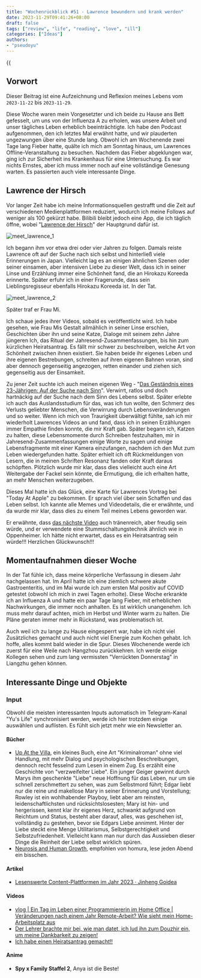 ```yaml
---
title: "Wochenrückblick #51 - Lawrence bewundern und krank werden"
date: 2023-11-29T09:41:26+08:00
draft: false
tags: ["review", "life", "reading", "love", "ill"]
categories: ["Ideas"]
authors:
- "pseudoyu"
---
```


{{<audio src="audios/tenderness.mp3" caption="'Tenderness - Mayday'" >}}

## Vorwort

Dieser Beitrag ist eine Aufzeichnung und Reflexion meines Lebens vom `2023-11-22` bis `2023-11-29`.

Diese Woche waren mein Vorgesetzter und ich beide zu Hause ans Bett gefesselt, um uns von der Influenza A zu erholen, was unsere Arbeit und unser tägliches Leben erheblich beeinträchtigte. Ich habe den Podcast aufgenommen, den ich letztes Mal erwähnt hatte, und wir plauderten ungezwungen über eine Stunde lang. Obwohl ich am Wochenende zwei Tage lang Fieber hatte, quälte ich mich am Sonntag hinaus, um Lawrences Offline-Veranstaltung zu besuchen. Nachdem das Fieber abgeklungen war, ging ich zur Sicherheit ins Krankenhaus für eine Untersuchung. Es war nichts Ernstes, aber ich muss immer noch auf eine vollständige Genesung warten. Es passierten auch viele interessante Dinge.

## Lawrence der Hirsch

Vor langer Zeit habe ich meine Informationsquellen gestrafft und die Zeit auf verschiedenen Medienplattformen reduziert, wodurch ich meine Follows auf weniger als 100 gekürzt habe. Bilibili bleibt jedoch eine App, die ich täglich öffne, wobei "[Lawrence der Hirsch](https://space.bilibili.com/37029661)" der Hauptgrund dafür ist.

![meet_lawrence_1](https://image.pseudoyu.com/images/meet_lawrence_1.jpg)

Ich begann ihm vor etwa drei oder vier Jahren zu folgen. Damals reiste Lawrence oft auf der Suche nach sich selbst und hinterließ viele Erinnerungen in Japan. Vielleicht lag es an einigen ähnlichen Szenen oder seiner einsamen, aber intensiven Liebe zu dieser Welt, dass ich in seiner Linse und Erzählung immer eine Schönheit fand, die an Hirokazu Koreeda erinnerte. Später erfuhr ich in einer Fragerunde, dass sein Lieblingsregisseur ebenfalls Hirokazu Koreeda ist. In der Tat.

![meet_lawrence_2](https://image.pseudoyu.com/images/meet_lawrence_2.jpg)

Später traf er Frau Mi.

Ich schaue jedes ihrer Videos, sobald es veröffentlicht wird. Ich habe gesehen, wie Frau Mis Gestalt allmählich in seiner Linse erschien, Geschichten über ihn und seine Katze, Dialoge mit seinem zehn Jahre jüngeren Ich, das Ritual der Jahresend-Zusammenfassungen, bis hin zum kürzlichen Heiratsantrag. Es fällt mir schwer zu beschreiben, welche Art von Schönheit zwischen ihnen existiert. Sie haben beide ihr eigenes Leben und ihre eigenen Bestrebungen, schreiten auf ihren eigenen Bahnen voran, sind aber dennoch gegenseitig angezogen, retten einander und ziehen sich gegenseitig aus der Einsamkeit.

Zu jener Zeit suchte ich auch meinen eigenen Weg - "[Das Geständnis eines 23-Jährigen: Auf der Suche nach Sinn](https://www.pseudoyu.com/en/2020/06/06/yearly_review_23/)". Verwirrt, ratlos und doch hartnäckig auf der Suche nach dem Sinn des Lebens selbst. Später erlebte ich auch das Auslandsstudium für das, was ich tun wollte, den Schmerz des Verlusts geliebter Menschen, die Verwirrung durch Lebensveränderungen und so weiter. Wenn ich mich von Traurigkeit überwältigt fühlte, sah ich mir wiederholt Lawrences Videos an und fand, dass ich in seinen Erzählungen immer Empathie finden konnte, die mir Kraft gab. Später begann ich, Katzen zu halten, diese Lebensmomente durch Schreiben festzuhalten, mir in Jahresend-Zusammenfassungen einige Worte zu sagen und einige Lebensfragmente mit einer Kamera einzufangen, nachdem ich den Mut zum Leben wiedergefunden hatte. Später erhielt ich oft Rückmeldungen von Lesern, die in meinen Schriften Resonanz fanden oder Kraft daraus schöpften. Plötzlich wurde mir klar, dass dies vielleicht auch eine Art Weitergabe der Fackel sein könnte, die Ermutigung, die ich erhalten hatte, an mehr Menschen weiterzugeben.

Dieses Mal hatte ich das Glück, eine Karte für Lawrences Vortrag bei "Today At Apple" zu bekommen. Er sprach viel über sein Schaffen und das Leben selbst. Ich kannte alle Memes und Videodetails, die er erwähnte, und da wurde mir klar, dass dies zu einem Teil meines Lebens geworden war.

Er erwähnte, dass [das nächste Video](https://www.bilibili.com/video/BV1Gc411z7mu) auch tränenreich, aber freudig sein würde, und er verwendete eine Stummschaltungstechnik ähnlich wie in Oppenheimer. Ich hätte nicht erwartet, dass es ein Heiratsantrag sein würde!!! Herzlichen Glückwunsch!!!

## Momentaufnahmen dieser Woche

In der Tat fühle ich, dass meine körperliche Verfassung in diesem Jahr nachgelassen hat. Im April hatte ich eine ziemlich schwere akute Gastroenteritis, und im Mai wurde ich zum ersten Mal positiv auf COVID getestet (obwohl ich mich in zwei Tagen erholte). Diese Woche erkrankte ich an Influenza A und hatte ein paar Tage lang Fieber, mit erheblichen Nachwirkungen, die immer noch anhalten. Es ist wirklich unangenehm. Ich muss mehr darauf achten, mich im Herbst und Winter warm zu halten. Die Pläne geraten immer mehr in Rückstand, was problematisch ist.

Auch weil ich zu lange zu Hause eingesperrt war, habe ich nicht viel Zusätzliches gemacht und auch nicht viel Energie zum Kochen gehabt. Ich hoffe, alles kommt bald wieder in die Spur. Dieses Wochenende werde ich zuerst für eine Weile nach Hangzhou zurückkehren. Ich werde einige Kollegen sehen und zum lang vermissten "Verrückten Donnerstag" in Liangzhu gehen können.

## Interessante Dinge und Objekte

### Input

Obwohl die meisten interessanten Inputs automatisch im Telegram-Kanal "Yu's Life" synchronisiert werden, werde ich hier trotzdem einige auswählen und auflisten. Es fühlt sich jetzt mehr wie ein Newsletter an.

#### Bücher

- [Up At the Villa](https://book.douban.com/subject/6764127/), ein kleines Buch, eine Art "Kriminalroman" ohne viel Handlung, mit mehr Dialog und psychologischen Beschreibungen, dennoch recht fesselnd zum Lesen in einem Zug. Es erzählt eine Geschichte von "verzweifelter Liebe". Ein junger Geiger gewinnt durch Marys ihm geschenkte "Liebe" neue Hoffnung für das Leben, nur um sie schnell zerschmettert zu sehen, was zum Selbstmord führt; Edgar liebt nur die reine und makellose Mary in seiner Erinnerung und Vorstellung; Rowley ist ein wohlhabender Playboy, liebt aber am reinsten, leidenschaftlichsten und rücksichtslosesten; Mary ist hin- und hergerissen, kennt klar ihr eigenes Herz, schwankt aufgrund von Reichtum und Status, besteht aber darauf, alles, was geschehen ist, vollständig zu gestehen, bevor sie Edgars Liebe annimmt. Hinter der Liebe steckt eine Menge Utilitarismus, Selbstgerechtigkeit und Selbstzufriedenheit. Vielleicht kann man nur durch das Aussieben dieser Dinge die Reinheit der Liebe selbst wirklich spüren.
- [Neurosis and Human Growth](https://book.douban.com/subject/26774193/), empfohlen von homura, lese jeden Abend ein bisschen.

#### Artikel

- [Lesenswerte Content-Plattformen im Jahr 2023 · Jinheng Goidea](https://justgoidea.com/posts/2023-063/)

#### Videos

- [vlog | Ein Tag im Leben einer Programmiererin im Home Office | Veränderungen nach einem Jahr Remote-Arbeit? Wie sieht mein Home-Arbeitsplatz aus](https://www.bilibili.com/video/BV1yw411P7AB)
- [Der Lehrer brachte mir bei, wie man datet, ich lud ihn zum Douzhir ein, um meine Dankbarkeit zu zeigen!](https://www.bilibili.com/video/BV1Vc4119756)
- [Ich habe einen Heiratsantrag gemacht!!](https://www.bilibili.com/video/BV1Gc411z7mu)

#### Anime

- **Spy x Family Staffel 2**, Anya ist die Beste!